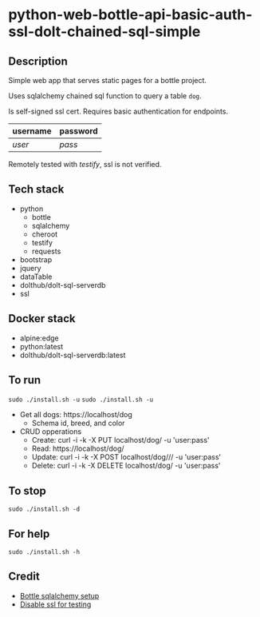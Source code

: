 # python-web-bottle-api-basic-auth-ssl-dolt-chained-sql-simple

## Description
Simple web app that serves static pages
for a bottle project.

Uses sqlalchemy chained sql function to query a table `dog`.

Is self-signed ssl cert.
Requires basic authentication for endpoints.

| username | password |
| ------- | -------- |
| *user* | *pass* |

Remotely tested with *testify*, ssl is not verified.

## Tech stack
- python
  - bottle
  - sqlalchemy
  - cheroot
  - testify
  - requests
- bootstrap
- jquery
- dataTable
- dolthub/dolt-sql-serverdb
- ssl

## Docker stack
- alpine:edge
- python:latest
- dolthub/dolt-sql-serverdb:latest

## To run
`sudo ./install.sh -u`
`sudo ./install.sh -u`
- Get all dogs: https://localhost/dog
  - Schema id, breed, and color
- CRUD opperations
  - Create: curl -i -k -X PUT localhost/dog/<id> -u 'user:pass'
  - Read: https://localhost/dog/<id>
  - Update: curl -i -k -X POST localhost/dog/<id>/<breed>/<color>  -u 'user:pass'
  - Delete: curl -i -k -X DELETE localhost/dog/<id>  -u 'user:pass'

## To stop
`sudo ./install.sh -d`

## For help
`sudo ./install.sh -h`

## Credit
- [Bottle sqlalchemy setup](https://github.com/iurisilvio/bottle-sqlalchemy/blob/master/examples/basic.py)
- [Disable ssl for testing](https://stackoverflow.com/questions/23013220/max-retries-exceeded-with-url-in-requests)